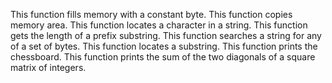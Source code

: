 This function  fills memory with a constant byte.
This function  copies memory area.
This function locates a character in a string.
This function gets the length of a prefix substring.
This function searches a string for any of a set of bytes.
This function  locates a substring.
This function prints the chessboard.
This function  prints the sum of the two diagonals of a square matrix of integers.
